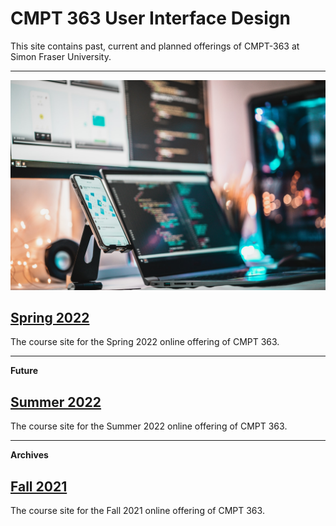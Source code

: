 <h1> CMPT 363 User Interface Design </h1>

This site contains past, current and planned offerings of CMPT-363 at Simon Fraser University.

---

![CMPT-363 Hub](assets/images/firos-nv-Z2c6ounF-iE-unsplash.jpg ':class=banner-tall-image')

## [Spring 2022](221/home.md)
The course site for the Spring 2022 online offering of CMPT 363.

---

**Future**
## [Summer 2022](222/home.md)
The course site for the Summer 2022 online offering of CMPT 363.

---

**Archives**
## [Fall 2021](213/home.md)
The course site for the Fall 2021 online offering of CMPT 363.
